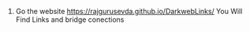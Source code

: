 1. Go the website https://rajgurusevda.github.io/DarkwebLinks/
You Will Find Links and bridge conections
